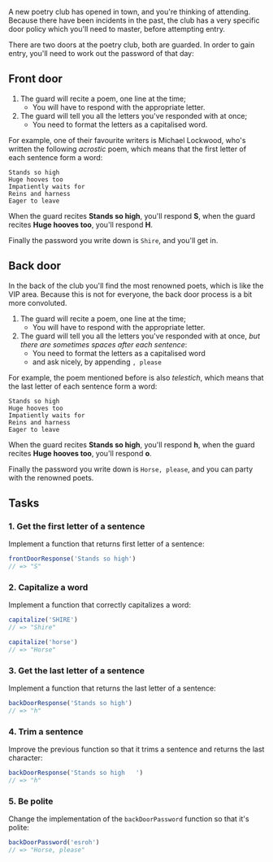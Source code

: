 A new poetry club has opened in town, and you're thinking of attending. Because
there have been incidents in the past, the club has a very specific door policy
which you'll need to master, before attempting entry.

There are two doors at the poetry club, both are guarded. In order to gain
entry, you'll need to work out the password of that day:

## Front door

1. The guard will recite a poem, one line at the time;
   - You will have to respond with the appropriate letter.
2. The guard will tell you all the letters you've responded with at once;
   - You need to format the letters as a capitalised word.

For example, one of their favourite writers is Michael Lockwood, who's written
the following _acrostic_ poem, which means that the first letter of each
sentence form a word:

```text
Stands so high
Huge hooves too
Impatiently waits for
Reins and harness
Eager to leave
```

When the guard recites **Stands so high**, you'll respond **S**, when the guard
recites **Huge hooves too**, you'll respond **H**.

Finally the password you write down is `Shire`, and you'll get in.

## Back door

In the back of the club you'll find the most renowned poets, which is like the
VIP area. Because this is not for everyone, the back door process is a bit more
convoluted.

1. The guard will recite a poem, one line at the time;
   - You will have to respond with the appropriate letter.
2. The guard will tell you all the letters you've responded with at once, _but
   there are sometimes spaces after each sentence_:
   - You need to format the letters as a capitalised word
   - and ask nicely, by appending `, please`

For example, the poem mentioned before is also _telestich_, which means that
the last letter of each sentence form a word:

```text
Stands so high
Huge hooves too
Impatiently waits for
Reins and harness
Eager to leave
```

When the guard recites **Stands so high**, you'll respond **h**, when the guard
recites **Huge hooves too**, you'll respond **o**.

Finally the password you write down is `Horse, please`, and you can party
with the renowned poets.

## Tasks

### 1. Get the first letter of a sentence

Implement a function that returns first letter of a sentence:

```javascript
frontDoorResponse('Stands so high')
// => "S"
```

### 2. Capitalize a word

Implement a function that correctly capitalizes a word:

```javascript
capitalize('SHIRE')
// => "Shire"

capitalize('horse')
// => "Horse"
```

### 3. Get the last letter of a sentence

Implement a function that returns the last letter of a sentence:

```javascript
backDoorResponse('Stands so high')
// => "h"
```

### 4. Trim a sentence

Improve the previous function so that it trims a sentence and returns the last character:

```javascript
backDoorResponse('Stands so high   ')
// => "h"
```

### 5. Be polite

Change the implementation of the `backDoorPassword` function so that it's polite:

```javascript
backDoorPassword('esroh')
// => "Horse, please"
```
